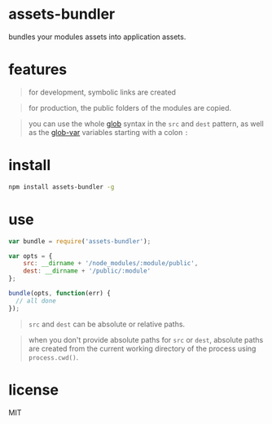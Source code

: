 # assets-bundler

bundles your modules assets into application assets.

# features

 > for development, symbolic links are created

 > for production, the public folders of the modules are copied.

  > you can use the whole [glob](https://github.com/isaacs/node-glob) syntax in the `src` and `dest` pattern, as well as the [glob-var](https://github.com/intesso/glob-var) variables starting with a colon `:`


# install
```bash
npm install assets-bundler -g
```

# use

```js
var bundle = require('assets-bundler');

var opts = {
    src: __dirname + '/node_modules/:module/public',
    dest: __dirname + '/public/:module'
};

bundle(opts, function(err) {
  // all done
});

```
 >  `src` and `dest` can be absolute or relative paths.

 > when you don't provide absolute paths for `src` or `dest`, absolute paths are created from the current working directory of the process using `process.cwd()`.

# license
MIT


